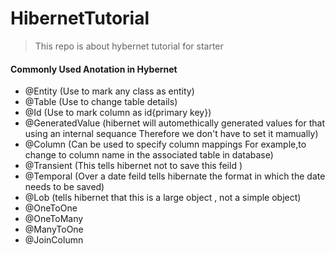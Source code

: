 # HibernetTutorial
> This repo is about hybernet tutorial for starter
<h4>Commonly Used Anotation in Hybernet</h4>
<ul>
  <li>@Entity (Use to mark any class as entity)</li>
  <li>@Table (Use to change table details)</li>
  <li>@Id (Use to mark column as id{primary key})</li>
  <li>@GeneratedValue (hibernet will automethically generated values for that using an internal sequance Therefore we don't have to set it mamually)</li>
  <li>@Column (Can be used to specify column mappings For example,to change to column name in the associated table in database)</li>
  <li>@Transient (This tells hibernet not to save this feild )</li>
  <li>@Temporal (Over a date feild tells hibernate the format in which the date needs to be saved)</li>
  <li>@Lob (tells hibernet that this is a large object , not a simple object)</li>
  <li>@OneToOne</li>
  <li>@OneToMany</li>
  <li>@ManyToOne</li>
  <li>@JoinColumn</li>
</ul>
